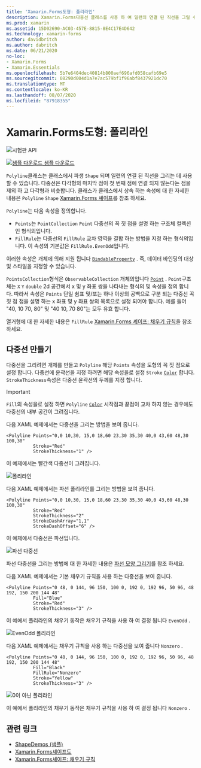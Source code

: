 ```yaml
---
title: 'Xamarin.Forms도형: 폴리라인'
description: Xamarin.Forms다중선 클래스를 사용 하 여 일련의 연결 된 직선을 그릴 수 있습니다.
ms.prod: xamarin
ms.assetid: 15D02690-AC03-457E-8815-8E4C17E4D642
ms.technology: xamarin-forms
author: davidbritch
ms.author: dabritch
ms.date: 06/21/2020
no-loc:
- Xamarin.Forms
- Xamarin.Essentials
ms.openlocfilehash: 5b7e6404dec40814b800aef696afd058cafb69e5
ms.sourcegitcommit: 08290d004d1a7e7ac579bf1f96abf8437921dc70
ms.translationtype: MT
ms.contentlocale: ko-KR
ms.lasthandoff: 08/07/2020
ms.locfileid: "87918355"
---
```

# <a name="no-locxamarinforms-shapes-polyline"></a>Xamarin.Forms도형: 폴리라인

![시험판 API](~/media/shared/preview.png)

[![샘플 다운로드](~/media/shared/download.png) 샘플 다운로드](https://docs.microsoft.com/samples/xamarin/xamarin-forms-samples/userinterface-shapesdemos/)

`Polyline`클래스는 클래스에서 파생 `Shape` 되며 일련의 연결 된 직선을 그리는 데 사용할 수 있습니다. 다중선은 다각형의 마지막 점이 첫 번째 점에 연결 되지 않는다는 점을 제외 하 고 다각형과 비슷합니다. 클래스가 클래스에서 상속 하는 속성에 대 한 자세한 내용은 `Polyline` `Shape` [ Xamarin.Forms 셰이프](index.md)를 참조 하세요.

`Polyline`는 다음 속성을 정의합니다.

- `Points`는 `PointCollection` `Point` 다중선의 꼭 짓 점을 설명 하는 구조체 컬렉션인 형식의입니다.
- `FillRule`는 다중선의 `FillRule` 교차 영역을 결합 하는 방법을 지정 하는 형식의입니다. 이 속성의 기본값은 `FillRule.EvenOdd`입니다.

이러한 속성은 개체에 의해 지원 됩니다 [`BindableProperty`](xref:Xamarin.Forms.BindableProperty) . 즉, 데이터 바인딩의 대상 및 스타일을 지정할 수 있습니다.

`PointsCollection`형식은 `ObservableCollection` 개체의입니다 [`Point`](xref:Xamarin.Forms.Point) . `Point`구조체는 `X` `Y` `double` 2d 공간에서 x 및 y 좌표 쌍을 나타내는 형식의 및 속성을 정의 합니다. 따라서 속성은 `Points` 단일 쉼표 및/또는 하나 이상의 공백으로 구분 되는 다중선 꼭 짓 점 점을 설명 하는 x 좌표 및 y 좌표 쌍의 목록으로 설정 되어야 합니다. 예를 들어 "40, 10 70, 80" 및 "40 10, 70 80"는 모두 유효 합니다.

열거형에 대 한 자세한 내용은 `FillRule` [ Xamarin.Forms 셰이프: 채우기 규칙](fillrules.md)을 참조 하세요.

## <a name="create-a-polyline"></a>다중선 만들기

다중선을 그리려면 개체를 만들고 `Polyline` 해당 `Points` 속성을 도형의 꼭 짓 점으로 설정 합니다. 다중선에 윤곽선을 지정 하려면 해당 속성을로 설정 `Stroke` [`Color`](xref:Xamarin.Forms.Color) 합니다. `StrokeThickness`속성은 다중선 윤곽선의 두께를 지정 합니다.

> [!IMPORTANT]
> `Fill`의 속성을로 설정 하면 `Polyline` [`Color`](xref:Xamarin.Forms.Color) 시작점과 끝점이 교차 하지 않는 경우에도 다중선의 내부 공간이 그려집니다.

다음 XAML 예제에서는 다중선을 그리는 방법을 보여 줍니다.

```xaml
<Polyline Points="0,0 10,30, 15,0 18,60 23,30 35,30 40,0 43,60 48,30 100,30"
          Stroke="Red"
          StrokeThickness="1" />
```

이 예제에서는 빨간색 다중선이 그려집니다.

![폴리라인](polyline-images/stroke.png "폴리라인")

다음 XAML 예제에서는 파선 폴리라인를 그리는 방법을 보여 줍니다.

```xaml
<Polyline Points="0,0 10,30, 15,0 18,60 23,30 35,30 40,0 43,60 48,30 100,30"
          Stroke="Red"
          StrokeThickness="2"
          StrokeDashArray="1,1"
          StrokeDashOffset="6" />
```

이 예제에서 다중선은 파선입니다.

![파선 다중선](polyline-images/dashed.png "파선 다중선")

파선 다중선을 그리는 방법에 대 한 자세한 내용은 [파선 모양 그리기](index.md#draw-dashed-shapes)를 참조 하세요.

다음 XAML 예제에서는 기본 채우기 규칙을 사용 하는 다중선을 보여 줍니다.

```xaml
<Polyline Points="0 48, 0 144, 96 150, 100 0, 192 0, 192 96, 50 96, 48 192, 150 200 144 48"
          Fill="Blue"
          Stroke="Red"
          StrokeThickness="3" />
```

이 예에서 폴리라인의 채우기 동작은 채우기 규칙을 사용 하 여 결정 됩니다 `EvenOdd` .

![EvenOdd 폴리라인](polyline-images/evenodd.png "EvenOdd polyine")

다음 XAML 예제에서는 채우기 규칙을 사용 하는 다중선을 보여 줍니다 `Nonzero` .

```xaml
<Polyline Points="0 48, 0 144, 96 150, 100 0, 192 0, 192 96, 50 96, 48 192, 150 200 144 48"
          Fill="Black"
          FillRule="Nonzero"
          Stroke="Yellow"
          StrokeThickness="3" />
```

![0이 아닌 폴리라인](polyline-images/nonzero.png "0이 아닌 폴리라인")

이 예에서 폴리라인의 채우기 동작은 채우기 규칙을 사용 하 여 결정 됩니다 `Nonzero` .

## <a name="related-links"></a>관련 링크

- [ShapeDemos (샘플)](https://docs.microsoft.com/samples/xamarin/xamarin-forms-samples/userinterface-shapesdemos/)
- [Xamarin.Forms셰이프도](index.md)
- [Xamarin.Forms셰이프: 채우기 규칙](fillrules.md)
